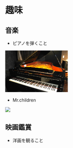 # 趣味

## 音楽 

- ピアノを弾くこと

<img src="adtDSC_2415-750x499.jpg" width="200">


- Mr.children

<img src="mr.png" width="200">

## 映画鑑賞　

- 洋画を観ること




